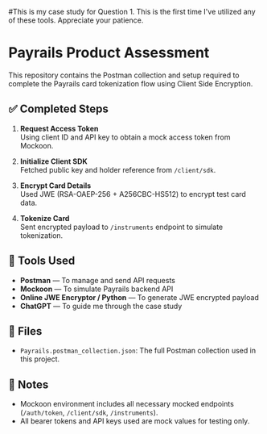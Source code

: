 #This is my case study for Question 1. This is the first time I've utilized any of these tools. Appreciate your patience.

# Payrails Product Assessment

This repository contains the Postman collection and setup required to complete the Payrails card tokenization flow using Client Side Encryption.

## ✅ Completed Steps

1. **Request Access Token**  
   Using client ID and API key to obtain a mock access token from Mockoon.

2. **Initialize Client SDK**  
   Fetched public key and holder reference from `/client/sdk`.

3. **Encrypt Card Details**  
   Used JWE (RSA-OAEP-256 + A256CBC-HS512) to encrypt test card data.

4. **Tokenize Card**  
   Sent encrypted payload to `/instruments` endpoint to simulate tokenization.

## 🧪 Tools Used

- **Postman** — To manage and send API requests  
- **Mockoon** — To simulate Payrails backend API  
- **Online JWE Encryptor / Python** — To generate JWE encrypted payload
- **ChatGPT** — To guide me through the case study


## 📂 Files

- `Payrails.postman_collection.json`: The full Postman collection used in this project.

## 📌 Notes

- Mockoon environment includes all necessary mocked endpoints (`/auth/token`, `/client/sdk`, `/instruments`).
- All bearer tokens and API keys used are mock values for testing only.
